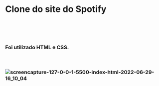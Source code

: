 <h1>Clone do site do Spotify<h1>
<br>
<h3> Foi utilizado HTML e CSS.<h3>
<br>
  
![screencapture-127-0-0-1-5500-index-html-2022-06-29-16_10_04](https://user-images.githubusercontent.com/98523060/176517085-893c6d51-ab45-4ba3-8653-307c38652d08.png)
